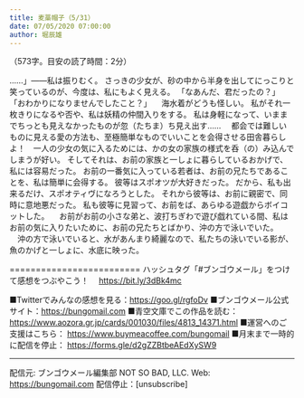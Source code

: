 ```yaml
---
title: 麦藁帽子（5/31）
date: 07/05/2020 07:00:00
author: 堀辰雄
---
```


（573字。目安の読了時間：2分）

……」――私は振りむく。
さっきの少女が、砂の中から半身を出してにっこりと笑っているのが、今度は、私にもよく見える。
「なあんだ、君だったの？」
「おわかりになりませんでしたこと？」
　海水着がどうも怪しい。
私がそれ一枚きりになるや否や、私は妖精の仲間入りをする。
私は身軽になって、いままでちっとも見えなかったものが忽（たちま）ち見え出す……
　都会では難しいものに見える愛の方法も、至極簡単なものでいいことを会得させる田舎暮らしよ！　一人の少女の気に入るためには、かの女の家族の様式を呑（の）み込んでしまうが好い。
そしてそれは、お前の家族と一しょに暮らしているおかげで、私には容易だった。
お前の一番気に入っている若者は、お前の兄たちであることを、私は簡単に会得する。
彼等はスポオツが大好きだった。
だから、私も出来るだけ、スポオティヴになろうとした。
それから彼等は、お前に親密で、同時に意地悪だった。
私も彼等に見習って、お前をば、あらゆる遊戯からボイコットした。
　お前がお前の小さな弟と、波打ちぎわで遊び戯れている間、私はお前の気に入りたいために、お前の兄たちとばかり、沖の方で泳いでいた。
　沖の方で泳いでいると、水があんまり綺麗なので、私たちの泳いでいる影が、魚のかげと一しょに、水底に映った。

=========================
ハッシュタグ「#ブンゴウメール」をつけて感想をつぶやこう！　
https://bit.ly/3dBk4mc

■Twitterでみんなの感想を見る：https://goo.gl/rgfoDv
■ブンゴウメール公式サイト：https://bungomail.com
■青空文庫でこの作品を読む：https://www.aozora.gr.jp/cards/001030/files/4813_14371.html
■運営へのご支援はこちら： https://www.buymeacoffee.com/bungomail
■月末まで一時的に配信を停止： https://forms.gle/d2gZZBtbeAEdXySW9

-------
配信元: ブンゴウメール編集部
NOT SO BAD, LLC.
Web: https://bungomail.com
配信停止：[unsubscribe]

